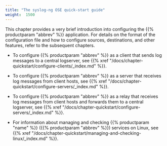 ```yaml
---
title: "The syslog-ng OSE quick-start guide"
weight:  1500
---
```

<!-- DISCLAIMER: This file is based on the syslog-ng Open Source Edition documentation https://github.com/balabit/syslog-ng-ose-guides/commit/2f4a52ee61d1ea9ad27cb4f3168b95408fddfdf2 and is used under the terms of The syslog-ng Open Source Edition Documentation License. The file has been modified by Axoflow. -->

This chapter provides a very brief introduction into configuring the {{% productparam "abbrev" %}} application. For details on the format of the configuration file and how to configure sources, destinations, and other features, refer to the subsequent chapters.

  - To configure {{% productparam "abbrev" %}} as a client that sends log messages to a central logserver, see {{% xref "/docs/chapter-quickstart/configure-clients/_index.md" %}}.

  - To configure {{% productparam "abbrev" %}} as a server that receives log messages from client hosts, see {{% xref "/docs/chapter-quickstart/configure-servers/_index.md" %}}.

  - To configure {{% productparam "abbrev" %}} as a relay that receives log messages from client hosts and forwards them to a central logserver, see {{% xref "/docs/chapter-quickstart/configure-servers/_index.md" %}}.

  - For information about managing and checking {{% productparam "name" %}} ({{% productparam "abbrev" %}}) services on Linux, see {{% xref "/docs/chapter-quickstart/managing-and-checking-linux/_index.md" %}}.

